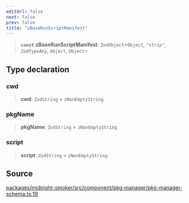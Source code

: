 ```yaml
---
editUrl: false
next: false
prev: false
title: "zBaseRunScriptManifest"
---
```


> **`const`** **zBaseRunScriptManifest**: `ZodObject`\<`Object`, `"strip"`, `ZodTypeAny`, `Object`, `Object`\>

## Type declaration

### cwd

> **cwd**: `ZodString` = `zNonEmptyString`

### pkgName

> **pkgName**: `ZodString` = `zNonEmptyString`

### script

> **script**: `ZodString` = `zNonEmptyString`

## Source

[packages/midnight-smoker/src/component/pkg-manager/pkg-manager-schema.ts:19](https://github.com/boneskull/midnight-smoker/blob/417858b/packages/midnight-smoker/src/component/pkg-manager/pkg-manager-schema.ts#L19)
